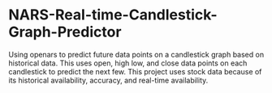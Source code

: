 # NARS-Real-time-Candlestick-Graph-Predictor
Using openars to predict future data points on a candlestick graph based on historical data. This uses open, high low, and close data points on each candlestick to predict the next few. This project uses stock data because of its historical availability, accuracy, and real-time availability. 
